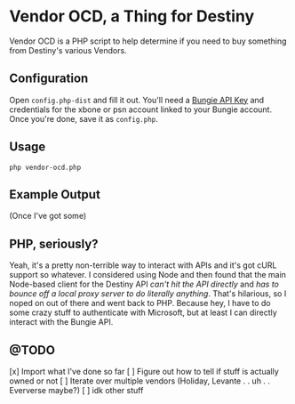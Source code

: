 # Vendor OCD, a Thing for Destiny

Vendor OCD is a PHP script to help determine if you need to buy something from Destiny's various Vendors.

## Configuration

Open `config.php-dist` and fill it out. You'll need a [Bungie API Key](https://www.bungie.net/en/User/API) and credentials for the xbone or psn account linked to your Bungie account. Once you're done, save it as `config.php`.

## Usage

```
php vendor-ocd.php
```

## Example Output

(Once I've got some)

## PHP, seriously?

Yeah, it's a pretty non-terrible way to interact with APIs and it's got cURL support so whatever. I considered using Node and then found that the main Node-based client for the Destiny API _can't hit the API directly_ and _has to bounce off a local proxy server to do literally anything_. That's hilarious, so I noped on out of there and went back to PHP. Because hey, I have to do some crazy stuff to authenticate with Microsoft, but at least I can directly interact with the Bungie API.

## @TODO

[x] Import what I've done so far
[ ] Figure out how to tell if stuff is actually owned or not
[ ] Iterate over multiple vendors (Holiday, Levante . . uh . . Eververse maybe?)
[ ] idk other stuff

